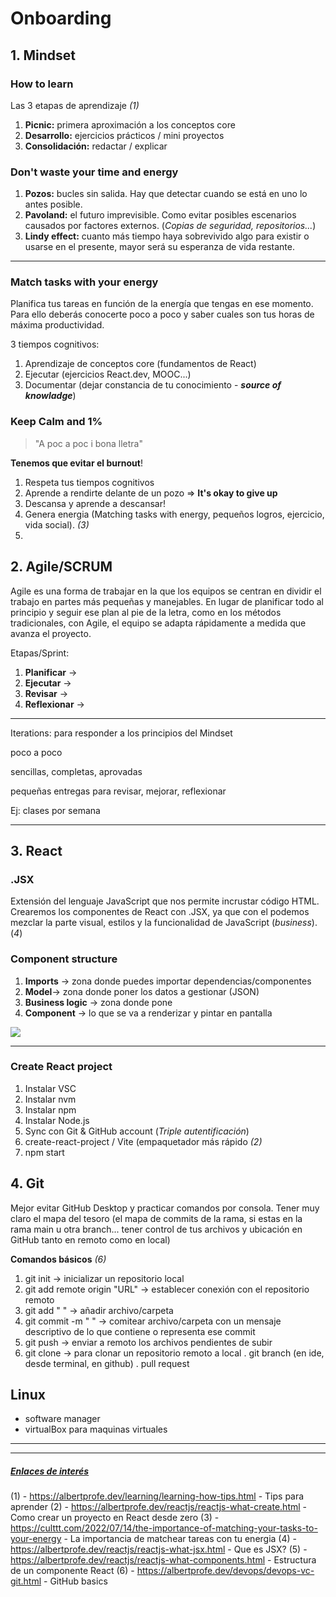 ﻿# Onboarding
## 1. Mindset
### How to learn 

Las 3 etapas de aprendizaje *(1)*

 1. **Picnic:** primera aproximación a los conceptos core
 2. **Desarrollo:** ejercicios prácticos / mini proyectos
 3. **Consolidación:** redactar / explicar

### Don't waste your time and energy

 1. **Pozos:** bucles sin salida. Hay que detectar cuando se está en uno lo antes posible. 
 2. **Pavoland:** el futuro imprevisible. Como evitar posibles escenarios causados por factores externos. (*Copias de seguridad, repositorios...*)
 3. **Lindy effect:** cuanto más tiempo haya sobrevivido algo para existir o usarse en el presente, mayor será su esperanza de vida restante.


---

### Match tasks with your energy
Planifica tus tareas en función de la energía que tengas en ese momento. Para ello deberás conocerte poco a poco y saber cuales son tus horas de máxima productividad. 

3 tiempos cognitivos:

 1. Aprendizaje de conceptos core (fundamentos de React)
 2. Ejecutar (ejercicios React.dev, MOOC...)
 3. Documentar (dejar constancia de tu conocimiento - ***source of knowladge***)

### Keep Calm and 1%
>"A poc a poc i bona lletra"

**Tenemos que evitar el burnout**!

 1. Respeta tus tiempos cognitivos
 2. Aprende a rendirte delante de un pozo => **It's okay to give up**
 3. Descansa y aprende a descansar!
 4. Genera energia  (Matching tasks with energy, pequeños logros, ejercicio, vida social). *(3)*
 5. 

## 2. Agile/SCRUM

Agile es una forma de trabajar en la que los equipos se centran en dividir el trabajo en partes más pequeñas y manejables. En lugar de planificar todo al principio y seguir ese plan al pie de la letra, como en los métodos tradicionales, con Agile, el equipo se adapta rápidamente a medida que avanza el proyecto.

Etapas/Sprint:

 1. **Planificar** ->
 2. **Ejecutar** ->
 3. **Revisar** -> 
 4. **Reflexionar** ->
 
---

Iterations: para responder a los principios del Mindset

poco a poco

sencillas, completas, aprovadas

pequeñas entregas para revisar, mejorar, reflexionar

Ej: clases por semana

---

## 3. React

### .JSX
Extensión del lenguaje JavaScript que nos permite incrustar código HTML.
Crearemos los componentes de React con .JSX, ya que con el podemos mezclar la parte visual, estilos y la funcionalidad de JavaScript (*business*). (*4*) 

### Component structure

 1. **Imports** -> zona donde puedes importar dependencias/componentes
 2. **Model**-> zona donde poner los datos a gestionar (JSON)
 3. **Business logic** -> zona donde pone
 4. **Component** -> lo que se va a renderizar y pintar en pantalla

![](https://i.postimg.cc/jjfmp8Bk/componente-jsx.png)

---

### Create React project

 1. Instalar VSC
 2. Instalar nvm
 3. Instalar npm
 4. Instalar Node.js
 5. Sync con Git & GitHub account (*Triple autentificación*)
 6. create-react-project / Vite (empaquetador más rápido *(2)*
 7. npm start


## 4. Git 

Mejor evitar GitHub Desktop y practicar comandos por consola.
Tener muy claro el mapa del tesoro (el mapa de commits de la rama, si estas en la rama main u otra branch... tener control de tus archivos y ubicación en GitHub tanto en remoto como en local) 


**Comandos básicos** *(6)*

 1. git init -> inicializar un repositorio local 
 2. git add remote origin "URL" -> establecer conexión con el repositorio remoto 
 3. git add " " -> añadir archivo/carpeta 
 4. git commit -m " " -> comitear archivo/carpeta con un mensaje descriptivo de lo que contiene o representa ese commit
 5. git push -> enviar a remoto los archivos pendientes de subir
 6. git clone -> para clonar un repositorio remoto a local
 . git branch (en ide, desde terminal, en github)
 . pull request


 ## Linux

-   software manager
-   virtualBox para maquinas virtuales


 ---
 

---
##### <u>Enlaces de interés</u>
(1) - https://albertprofe.dev/learning/learning-how-tips.html - Tips para aprender
(2) - https://albertprofe.dev/reactjs/reactjs-what-create.html - Como crear un proyecto en React desde zero 
(3) - https://culttt.com/2022/07/14/the-importance-of-matching-your-tasks-to-your-energy - La importancia de matchear tareas con tu energia
(4) - https://albertprofe.dev/reactjs/reactjs-what-jsx.html - Que es JSX?
(5) - https://albertprofe.dev/reactjs/reactjs-what-components.html - Estructura de un componente React
(6) - https://albertprofe.dev/devops/devops-vc-git.html - GitHub basics


